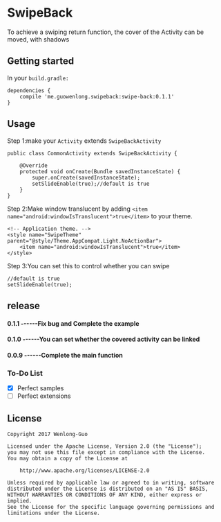 # SwipeBack
To achieve a swiping return function, the cover of the Activity can be moved, with shadows
## Getting started

In your ```build.gradle:```

```
dependencies {
    compile 'me.guowenlong.swipeback:swipe-back:0.1.1'
}
```
## Usage
Step 1:make your ```Activity``` extends ```SwipeBackActivity```
```
public class CommonActivity extends SwipeBackActivity {

    @Override
    protected void onCreate(Bundle savedInstanceState) {
        super.onCreate(savedInstanceState);
        setSlideEnable(true);//default is true
    }
}
```
Step 2:Make window translucent by adding ```<item name="android:windowIsTranslucent">true</item>``` to your theme.
```
<!-- Application theme. -->
<style name="SwipeTheme" parent="@style/Theme.AppCompat.Light.NoActionBar">
    <item name="android:windowIsTranslucent">true</item>
</style>
```
Step 3:You can set this to control whether you can swipe 
```
//default is true
setSlideEnable(true);
```

## release
#### 0.1.1 ------Fix bug and Complete the example
#### 0.1.0 ------You can set whether the covered activity can be linked
#### 0.0.9 ------Complete the main function

### To-Do List
- [x] Perfect samples
- [ ] Perfect extensions

## License
```
Copyright 2017 Wenlong-Guo

Licensed under the Apache License, Version 2.0 (the "License");
you may not use this file except in compliance with the License.
You may obtain a copy of the License at

    http://www.apache.org/licenses/LICENSE-2.0

Unless required by applicable law or agreed to in writing, software
distributed under the License is distributed on an "AS IS" BASIS,
WITHOUT WARRANTIES OR CONDITIONS OF ANY KIND, either express or implied.
See the License for the specific language governing permissions and
limitations under the License.
```
